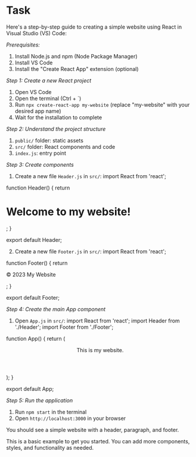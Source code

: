 # Task
Here's a step-by-step guide to creating a simple website using React in Visual Studio (VS) Code:

*Prerequisites:*

1. Install Node.js and npm (Node Package Manager)
2. Install VS Code
3. Install the "Create React App" extension (optional)

*Step 1: Create a new React project*

1. Open VS Code
2. Open the terminal (Ctrl + `)
3. Run `npx create-react-app my-website` (replace "my-website" with your desired app name)
4. Wait for the installation to complete

*Step 2: Understand the project structure*

1. `public/` folder: static assets
2. `src/` folder: React components and code
3. `index.js`: entry point

*Step 3: Create components*

1. Create a new file `Header.js` in `src/`:
import React from 'react';

function Header() {
  return <h1>Welcome to my website!</h1>;
}

export default Header;

2. Create a new file `Footer.js` in `src/`:
import React from 'react';

function Footer() {
  return <p>&copy; 2023 My Website</p>;
}

export default Footer;

*Step 4: Create the main App component*

1. Open `App.js` in `src/`:
import React from 'react';
import Header from './Header';
import Footer from './Footer';

function App() {
  return (
    <div>
      <Header />
      <p>This is my website.</p>
      <Footer />
    </div>
  );
}

export default App;

*Step 5: Run the application*

1. Run `npm start` in the terminal
2. Open `http://localhost:3000` in your browser

You should see a simple website with a header, paragraph, and footer.

This is a basic example to get you started. You can add more components, styles, and functionality as needed.
